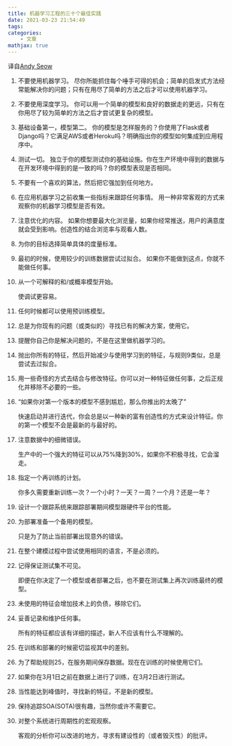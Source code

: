 ```yaml
---
title: 机器学习工程的三十个最佳实践
date: 2021-03-23 21:54:49
tags:
categories:
    - 文章
mathjax: true
---
```


译自[Andy Seow](https://twitter.com/KokLeongSeow/status/1091827343180660736)

1. 不要使用机器学习。
   尽你所能抓住每个唾手可得的机会；简单的启发式方法经常能解决你的问题；只有在用尽了简单的方法之后才可以使用机器学习。

<!-- more -->

2. 不要使用深度学习。
   你可以用一个简单的模型和良好的数据走的更远，只有在你用尽了较为简单的方法之后才尝试更复杂的模型。

3. 基础设备第一，模型第二。
   你的模型是怎样服务的？你使用了Flask或者Django吗？它满足AWS或者Heroku吗？明确指出你的模型如何集成到应用程序中。

4. 测试一切。
   独立于你的模型测试你的基础设施。你在生产环境中得到的数据与在开发环境中得到的是一致的吗？你的模型表现是否相同。

5. 不要有一个喜欢的算法，然后把它强加到任何地方。

6. 在应用机器学习之前收集一些指标来跟踪任何事情。
   用一种非常客观的方式来观察你的机器学习模型是否有效。

7. 注意优化的内容。
   如果你想要最大化浏览量，如果你经常推送，用户的满意度就会受到影响。创造性的结合浏览率与观看人数。

8. 为你的目标选择简单具体的度量标准。

9. 最初的时候，使用较少的训练数据尝试过拟合。
   如果你不能做到这点，你就不能做任何事。

10. 从一个可解释的和/或概率模型开始。

    使调试更容易。

11. 任何时候都可以使用预训练模型。

12. 总是为你现有的问题（或类似的）寻找已有的解决方案，使用它。

13. 提醒你自己你是解决问题的，不是在这里做机器学习的。

14. 抛出你所有的特征，然后开始减少与使用学习到的特征，与规则9类似，总是尝试去过拟合。
15. 用一些奇怪的方式去结合与修改特征。你可以对一种特征做任何事，之后正规化并移除不必要的一些。

16. “如果你对第一个版本的模型不感到尴尬，那么你推出的太晚了”

    快速启动并进行迭代，你会总是以一种新的富有创造性的方式来设计特征。你的第一个模型不会是最新的与最好的。  

17. 注意数据中的细微错误。

    生产中的一个强大的特征可以从75%降到30%，如果你不积极寻找，它会溜走。

18. 指定一个再训练的计划。

    你多久需要重新训练一次？一个小时？一天？一周？一个月？还是一年？

19. 设计一个跟踪系统来跟踪部署期间模型跟硬件平台的性能。

20. 为部署准备一个备用的模型。   

    只是为了防止当前部署出现意外的错误。

21. 在整个建模过程中尝试使用相同的语言，不是必须的。

22. 记得保证测试集不可见。

    即便在你决定了一个模型或者部署之后，也不要在测试集上再次训练最终的模型。

23. 未使用的特征会增加技术上的负债，移除它们。

24. 妥善记录和维护任何事。 

    所有的特征都应该有详细的描述，新人不应该有什么不理解的。

25. 在训练和部署的时候密切监视其中的差别。

26. 为了帮助规则25，在服务期间保存数据。现在在训练的时候使用它们。

27. 如果你在3月1日之前在数据上进行了训练，在3月2日进行测试。

28. 当性能达到峰值时，寻找新的特征，不是新的模型。

29. 保持追踪SOA(SOTA)很有趣，当然你或许不需要它。

30. 对整个系统进行周期性的宏观观察。

    客观的分析你可以改进的地方，寻求有建设性的（或者毁灭性）的批评。